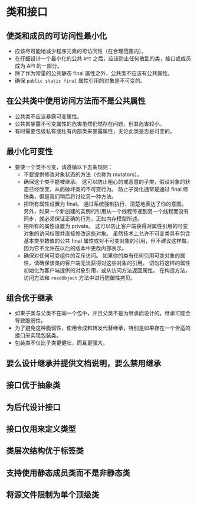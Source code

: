 # 类和接口

## 使类和成员的可访问性最小化

* 应该尽可能地减少程序元素的可访问性（在合理范围内）。
*  在仔细设计一个最小化的公共 `API` 之后，应该防止任何散乱的类，接口或成员成为 API 的一部分。 
* 除了作为常量的公共静态 final 属性之外，公共类不应该有公共属性。 
* 确保 `public static final` 属性引用的对象是不可变的。



## 在公共类中使用访问方法而不是公共属性

* 公共类不应该暴露可变属性。 
* 公共累暴露不可变属性的危害虽然仍然存在问题，但其危害较小。
* 有时需要包级私有或私有内部类来暴露属性，无论此类是否是可变的。



## 最小化可变性

* 要使一个类不可变，请遵循以下五条规则：
  * 不要提供修改对象状态的方法（也称为 mutators）。
  * 确保这个类不能被继承。 这可以防止粗心的或恶意的子类，假设对象的状态已经改变，从而破坏类的不可变行为。 防止子类化通常是通过 final 修饰类，但是我们稍后将讨论另一种方法。
  * 把所有属性设置为 final。 通过系统强制执行，清楚地表达了你的意图。 另外，如果一个新创建的实例的引用从一个线程传递到另一个线程而没有同步，就必须保证正确的行为，正如内存模型所述。
  * 把所有的属性设置为 private。 这可以防止客户端获得对属性引用的可变对象的访问权限并直接修改这些对象。 虽然技术上允许不可变类具有包含基本类型数值的公共 final 属性或对不可变对象的引用，但不建议这样做，因为它不允许在以后的版本中更改内部表示。
  * 确保对任何可变组件的互斥访问。 如果你的类有任何引用可变对象的属性，请确保该类的客户端无法获得对这些对象的引用。 切勿将这样的属性初始化为客户端提供的对象引用，或从访问方法返回属性。 在构造方法，访问方法和 `readObject` 方法中进行防御性拷贝。



## 组合优于继承

* 如果子类与父类不在同一个包中，并且父类不是为继承而设计的，继承可能会导致脆弱性。
* 为了避免这种脆弱性，使用合成和转发代替继承，特别是如果存在一个合适的接口来实现包装类。 
* 包装类不仅比子类更健壮，而且更强大。



## 要么设计继承并提供文档说明，要么禁用继承



## 接口优于抽象类



## 为后代设计接口



## 接口仅用来定义类型



## 类层次结构优于标签类



## 支持使用静态成员类而不是非静态类



## 将源文件限制为单个顶级类

























